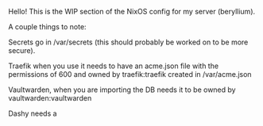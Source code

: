 Hello! This is the WIP section of the NixOS config for my server (beryllium).

A couple things to note:

Secrets go in /var/secrets (this should probably be worked on to be more secure).

Traefik when you use it needs to have an acme.json file with the permissions of 600 and owned by traefik:traefik created in /var/acme.json

Vaultwarden, when you are importing the DB needs it to be owned by vaultwarden:vaultwarden

Dashy needs a 